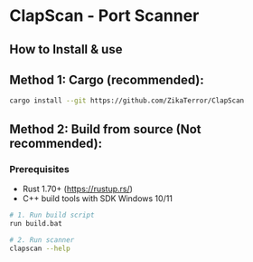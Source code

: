 # ClapScan - Port Scanner

## How to Install & use

## Method 1: Cargo (recommended):
```bash
cargo install --git https://github.com/ZikaTerror/ClapScan
```

## Method 2: Build from source (Not recommended):

### Prerequisites
- Rust 1.70+ (https://rustup.rs/)
- C++ build tools with SDK Windows 10/11

```bash
# 1. Run build script
run build.bat

# 2. Run scanner
clapscan --help
```
